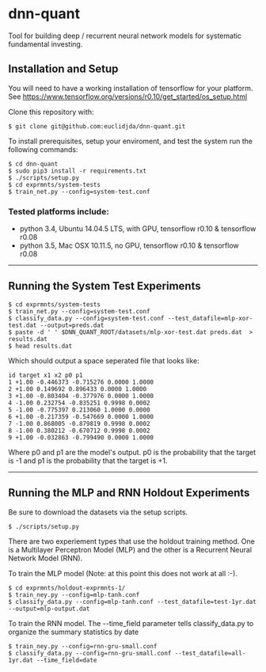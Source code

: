# dnn-quant

Tool for building deep / recurrent neural network models for systematic fundamental investing.

## Installation and Setup

You will need to have a working installation of tensorflow for your platform.
See https://www.tensorflow.org/versions/r0.10/get_started/os_setup.html

Clone this repository with:

```shell
$ git clone git@github.com:euclidjda/dnn-quant.git
```

To install prerequisites, setup your enviroment, and test the system run the following commands:

```shell
$ cd dnn-quant
$ sudo pip3 install -r requirements.txt
$ ./scripts/setup.py
$ cd exprmnts/system-tests
$ train_net.py --config=system-test.conf
```

### Tested platforms include:
- python 3.4, Ubuntu 14.04.5 LTS, with GPU, tensorflow r0.10 & tensorflow r0.08
- python 3.5, Mac OSX 10.11.5, no GPU, tensorflow r0.10 & tensorflow r0.08


---


## Running the System Test Experiments

```shell
$ cd exprmnts/system-tests
$ train_net.py --config=system-test.conf
$ classify_data.py --config=system-test.conf --test_datafile=mlp-xor-test.dat --output=preds.dat
$ paste -d ' ' $DNN_QUANT_ROOT/datasets/mlp-xor-test.dat preds.dat  > results.dat
$ head results.dat
```

Which should output a space seperated file that looks like:

```shell
id target x1 x2 p0 p1
1 +1.00 -0.446373 -0.715276 0.0000 1.0000
2 +1.00 0.149692 0.896433 0.0000 1.0000
3 +1.00 -0.803404 -0.377976 0.0000 1.0000
4 -1.00 0.232754 -0.835251 0.9998 0.0002
5 -1.00 -0.775397 0.213060 1.0000 0.0000
6 +1.00 -0.217359 -0.547669 0.0000 1.0000
7 -1.00 0.868005 -0.879819 0.9998 0.0002
8 -1.00 0.380212 -0.670712 0.9998 0.0002
9 +1.00 -0.032863 -0.799490 0.0000 1.0000
```

Where p0 and p1 are the model's output. p0 is the probability that the
target is -1 and p1 is the probability that the target is +1.


---



## Running the MLP and RNN Holdout Experiments

Be sure to download the datasets via the setup scripts.

```shell
$ ./scripts/setup.py
```

There are two experiement types that use the holdout training
method. One is a Multilayer Perceptron Model (MLP) and the other is a
Recurrent Neural Network Model (RNN).

To train the MLP model (Note: at this point this does not work at all :-).

```shell
$ cd exprmnts/holdout-exprmnts-1/
$ train_ney.py --config=mlp-tanh.conf
$ classify_data.py --config=mlp-tanh.conf --test_datafile=test-1yr.dat --output=mlp-output.dat
```

To train the RNN model. The --time_field parameter tells classify_data.py
to organize the summary statistics by date

```shell
$ train_ney.py --config=rnn-gru-small.conf
$ classify_data.py --config=rnn-gru-small.conf --test_datafile=all-1yr.dat --time_field=date
```

